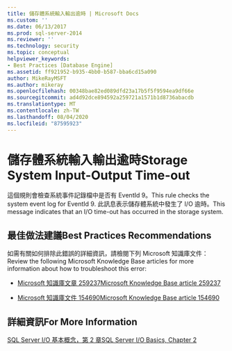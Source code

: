 ```yaml
---
title: 儲存體系統輸入輸出逾時 | Microsoft Docs
ms.custom: ''
ms.date: 06/13/2017
ms.prod: sql-server-2014
ms.reviewer: ''
ms.technology: security
ms.topic: conceptual
helpviewer_keywords:
- Best Practices [Database Engine]
ms.assetid: ff921952-b935-4bb0-b587-bba6cd15a090
author: MikeRayMSFT
ms.author: mikeray
ms.openlocfilehash: 00348bae82ed089dfd23a17b5f5f9594ea9df66e
ms.sourcegitcommit: ad4d92dce894592a259721a1571b1d8736abacdb
ms.translationtype: MT
ms.contentlocale: zh-TW
ms.lasthandoff: 08/04/2020
ms.locfileid: "87595923"
---
```

# <a name="storage-system-input-output-time-out"></a><span data-ttu-id="8f086-102">儲存體系統輸入輸出逾時</span><span class="sxs-lookup"><span data-stu-id="8f086-102">Storage System Input-Output Time-out</span></span>
  <span data-ttu-id="8f086-103">這個規則會檢查系統事件記錄檔中是否有 EventId 9。</span><span class="sxs-lookup"><span data-stu-id="8f086-103">This rule checks the system event log for EventId 9.</span></span> <span data-ttu-id="8f086-104">此訊息表示儲存體系統中發生了 I/O 逾時。</span><span class="sxs-lookup"><span data-stu-id="8f086-104">This message indicates that an I/O time-out has occurred in the storage system.</span></span>  
  
## <a name="best-practices-recommendations"></a><span data-ttu-id="8f086-105">最佳做法建議</span><span class="sxs-lookup"><span data-stu-id="8f086-105">Best Practices Recommendations</span></span>  
 <span data-ttu-id="8f086-106">如需有關如何排除此錯誤的詳細資訊，請檢閱下列 Microsoft 知識庫文件：</span><span class="sxs-lookup"><span data-stu-id="8f086-106">Review the following Microsoft Knowledge Base articles for more information about how to troubleshoot this error:</span></span>  
  
-   [<span data-ttu-id="8f086-107">Microsoft 知識庫文章 259237</span><span class="sxs-lookup"><span data-stu-id="8f086-107">Microsoft Knowledge Base article 259237</span></span>](https://go.microsoft.com/fwlink/?linkid=117746)  
  
-   [<span data-ttu-id="8f086-108">Microsoft 知識庫文件 154690</span><span class="sxs-lookup"><span data-stu-id="8f086-108">Microsoft Knowledge Base article 154690</span></span>](https://go.microsoft.com/fwlink/?LinkId=117747)  
  
## <a name="for-more-information"></a><span data-ttu-id="8f086-109">詳細資訊</span><span class="sxs-lookup"><span data-stu-id="8f086-109">For More Information</span></span>  
 <span data-ttu-id="8f086-110">[SQL Server I/O 基本概念，第 2 章](/previous-versions/sql/sql-server-2005/administrator/cc917726(v=technet.10))</span><span class="sxs-lookup"><span data-stu-id="8f086-110">[SQL Server I/O Basics, Chapter 2](/previous-versions/sql/sql-server-2005/administrator/cc917726(v=technet.10))</span></span>  
  
  
